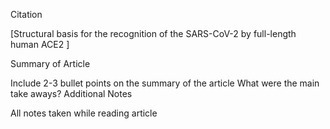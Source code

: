 Citation

[Structural basis for the recognition of the SARS-CoV-2 by full-length human ACE2
]

Summary of Article


Include 2-3 bullet points on the summary of the article
What were the main take aways?
Additional Notes

All notes taken while reading article
